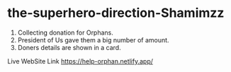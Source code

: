 # the-superhero-direction-Shamimzz

1. Collecting donation for Orphans.
2. President of Us gave them a big number of amount.
3. Doners details are shown in a card.

Live WebSite Link  https://help-orphan.netlify.app/
